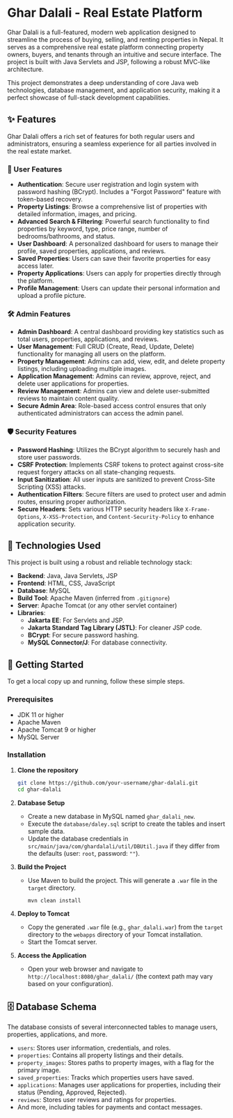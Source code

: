 # Ghar Dalali - Real Estate Platform

Ghar Dalali is a full-featured, modern web application designed to streamline the process of buying, selling, and renting properties in Nepal. It serves as a comprehensive real estate platform connecting property owners, buyers, and tenants through an intuitive and secure interface. The project is built with Java Servlets and JSP, following a robust MVC-like architecture.

This project demonstrates a deep understanding of core Java web technologies, database management, and application security, making it a perfect showcase of full-stack development capabilities.

## ✨ Features

Ghar Dalali offers a rich set of features for both regular users and administrators, ensuring a seamless experience for all parties involved in the real estate market.

### 👤 User Features

  * **Authentication**: Secure user registration and login system with password hashing (BCrypt). Includes a "Forgot Password" feature with token-based recovery.
  * **Property Listings**: Browse a comprehensive list of properties with detailed information, images, and pricing.
  * **Advanced Search & Filtering**: Powerful search functionality to find properties by keyword, type, price range, number of bedrooms/bathrooms, and status.
  * **User Dashboard**: A personalized dashboard for users to manage their profile, saved properties, applications, and reviews.
  * **Saved Properties**: Users can save their favorite properties for easy access later.
  * **Property Applications**: Users can apply for properties directly through the platform.
  * **Profile Management**: Users can update their personal information and upload a profile picture.

### 🛠️ Admin Features

  * **Admin Dashboard**: A central dashboard providing key statistics such as total users, properties, applications, and reviews.
  * **User Management**: Full CRUD (Create, Read, Update, Delete) functionality for managing all users on the platform.
  * **Property Management**: Admins can add, view, edit, and delete property listings, including uploading multiple images.
  * **Application Management**: Admins can review, approve, reject, and delete user applications for properties.
  * **Review Management**: Admins can view and delete user-submitted reviews to maintain content quality.
  * **Secure Admin Area**: Role-based access control ensures that only authenticated administrators can access the admin panel.

### 🛡️ Security Features

  * **Password Hashing**: Utilizes the BCrypt algorithm to securely hash and store user passwords.
  * **CSRF Protection**: Implements CSRF tokens to protect against cross-site request forgery attacks on all state-changing requests.
  * **Input Sanitization**: All user inputs are sanitized to prevent Cross-Site Scripting (XSS) attacks.
  * **Authentication Filters**: Secure filters are used to protect user and admin routes, ensuring proper authorization.
  * **Secure Headers**: Sets various HTTP security headers like `X-Frame-Options`, `X-XSS-Protection`, and `Content-Security-Policy` to enhance application security.

## 🚀 Technologies Used

This project is built using a robust and reliable technology stack:

  * **Backend**: Java, Java Servlets, JSP
  * **Frontend**: HTML, CSS, JavaScript
  * **Database**: MySQL
  * **Build Tool**: Apache Maven (inferred from `.gitignore`)
  * **Server**: Apache Tomcat (or any other servlet container)
  * **Libraries**:
      * **Jakarta EE**: For Servlets and JSP.
      * **Jakarta Standard Tag Library (JSTL)**: For cleaner JSP code.
      * **BCrypt**: For secure password hashing.
      * **MySQL Connector/J**: For database connectivity.

## 🏁 Getting Started

To get a local copy up and running, follow these simple steps.

### Prerequisites

  * JDK 11 or higher
  * Apache Maven
  * Apache Tomcat 9 or higher
  * MySQL Server

### Installation

1.  **Clone the repository**

    ```sh
    git clone https://github.com/your-username/ghar-dalali.git
    cd ghar-dalali
    ```

2.  **Database Setup**

      * Create a new database in MySQL named `ghar_dalali_new`.
      * Execute the `database/daley.sql` script to create the tables and insert sample data.
      * Update the database credentials in `src/main/java/com/ghardalali/util/DBUtil.java` if they differ from the defaults (user: `root`, password: `""`).

3.  **Build the Project**

      * Use Maven to build the project. This will generate a `.war` file in the `target` directory.
        ```sh
        mvn clean install
        ```

4.  **Deploy to Tomcat**

      * Copy the generated `.war` file (e.g., `ghar_dalali.war`) from the `target` directory to the `webapps` directory of your Tomcat installation.
      * Start the Tomcat server.

5.  **Access the Application**

      * Open your web browser and navigate to `http://localhost:8080/ghar_dalali/` (the context path may vary based on your configuration).

## 🗄️ Database Schema

The database consists of several interconnected tables to manage users, properties, applications, and more.

  * `users`: Stores user information, credentials, and roles.
  * `properties`: Contains all property listings and their details.
  * `property_images`: Stores paths to property images, with a flag for the primary image.
  * `saved_properties`: Tracks which properties users have saved.
  * `applications`: Manages user applications for properties, including their status (Pending, Approved, Rejected).
  * `reviews`: Stores user reviews and ratings for properties.
  * And more, including tables for payments and contact messages.
